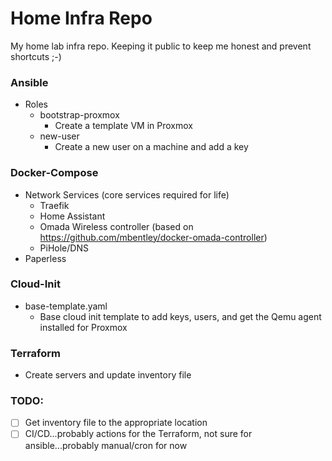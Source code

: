 # Home Infra Repo
My home lab infra repo. Keeping it public to keep me honest and prevent shortcuts ;-)

### Ansible
- Roles
    - bootstrap-proxmox
        - Create a template VM in Proxmox
    - new-user
        - Create a new user on a machine and add a key

### Docker-Compose
- Network Services (core services required for life)
    - Traefik
    - Home Assistant
    - Omada Wireless controller (based on https://github.com/mbentley/docker-omada-controller)
    - PiHole/DNS
- Paperless

### Cloud-Init
- base-template.yaml
    - Base cloud init template to add keys, users, and get the Qemu agent installed for Proxmox

### Terraform
- Create servers and update inventory file

### TODO:
- [ ] Get inventory file to the appropriate location
- [ ] CI/CD...probably actions for the Terraform, not sure for ansible...probably manual/cron for now
